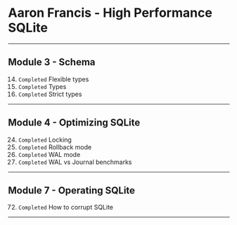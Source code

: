 # Aaron Francis - High Performance SQLite
_______________________________________________________________________________
## Module 3 - Schema
14. `Completed` Flexible types
15. `Completed` Types
16. `Completed` Strict types
_______________________________________________________________________________
## Module 4 - Optimizing SQLite
24. `Completed` Locking
25. `Completed` Rollback mode
26. `Completed` WAL mode
27. `Completed` WAL vs Journal benchmarks
_______________________________________________________________________________
## Module 7 - Operating SQLite
72. `Completed` How to corrupt SQLite
_______________________________________________________________________________
